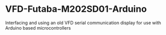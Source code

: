 # VFD-Futaba-M202SD01-Arduino

Interfacing and using an old VFD serial communication display for use with Arduino based microcontrollers
